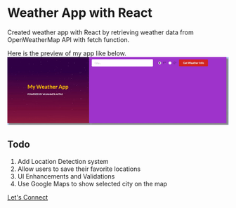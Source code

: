 # Weather App with React
Created weather app with React by retrieving weather data from OpenWeatherMap API with fetch function. 

Here is the preview of my app like below.
![VS Code Jest Preview](src/img/MyWeatherApp.gif)

## Todo
1. Add Location Detection system
2. Allow users to save their favorite locations
3. UI Enhancements and Validations
4. Use Google Maps to show selected city on the map


[Let's Connect](https://www.linkedin.com/in/muammeraktas)